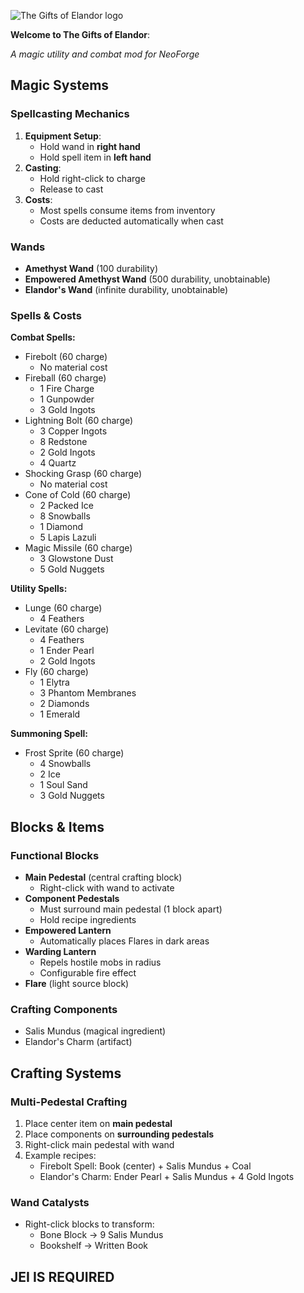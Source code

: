 ![The Gifts of Elandor logo](https://media.forgecdn.net/attachments/914/733/thegiftsofelandor.png)

**Welcome to The Gifts of Elandor**:

_A magic utility and combat mod for NeoForge_

## Magic Systems

### Spellcasting Mechanics

1.  **Equipment Setup**:
    *   Hold wand in **right hand**
    *   Hold spell item in **left hand**
2.  **Casting**:
    *   Hold right-click to charge
    *   Release to cast
3.  **Costs**:
    *   Most spells consume items from inventory
    *   Costs are deducted automatically when cast

### Wands

*   **Amethyst Wand** (100 durability)
*   **Empowered Amethyst Wand** (500 durability, unobtainable)
*   **Elandor's Wand** (infinite durability, unobtainable)

### Spells & Costs

**Combat Spells:**

*   Firebolt (60 charge)
    *   No material cost
*   Fireball (60 charge)
    *   1 Fire Charge
    *   1 Gunpowder
    *   3 Gold Ingots
*   Lightning Bolt (60 charge)
    *   3 Copper Ingots
    *   8 Redstone
    *   2 Gold Ingots
    *   4 Quartz
*   Shocking Grasp (60 charge)
    *   No material cost
*   Cone of Cold (60 charge)
    *   2 Packed Ice
    *   8 Snowballs
    *   1 Diamond
    *   5 Lapis Lazuli
*   Magic Missile (60 charge)
    *   3 Glowstone Dust
    *   5 Gold Nuggets

**Utility Spells:**

*   Lunge (60 charge)
    *   4 Feathers
*   Levitate (60 charge)
    *   4 Feathers
    *   1 Ender Pearl
    *   2 Gold Ingots
*   Fly (60 charge)
    *   1 Elytra
    *   3 Phantom Membranes
    *   2 Diamonds
    *   1 Emerald

**Summoning Spell:**

*   Frost Sprite (60 charge)
    *   4 Snowballs
    *   2 Ice
    *   1 Soul Sand
    *   3 Gold Nuggets

## Blocks & Items

### Functional Blocks

*   **Main Pedestal** (central crafting block)
    *   Right-click with wand to activate
*   **Component Pedestals**
    *   Must surround main pedestal (1 block apart)
    *   Hold recipe ingredients
*   **Empowered Lantern**
    *   Automatically places Flares in dark areas
*   **Warding Lantern**
    *   Repels hostile mobs in radius
    *   Configurable fire effect
*   **Flare** (light source block)

### Crafting Components

*   Salis Mundus (magical ingredient)
*   Elandor's Charm (artifact)

## Crafting Systems

### Multi-Pedestal Crafting

1.  Place center item on **main pedestal**
2.  Place components on **surrounding pedestals**
3.  Right-click main pedestal with wand
4.  Example recipes:
    *   Firebolt Spell: Book (center) + Salis Mundus + Coal
    *   Elandor's Charm: Ender Pearl + Salis Mundus + 4 Gold Ingots

### Wand Catalysts

*   Right-click blocks to transform:
    *   Bone Block → 9 Salis Mundus
    *   Bookshelf → Written Book

## JEI IS REQUIRED
